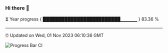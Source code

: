 ### Hi there 👋

⏳ Year progress { █████████████████████████▁▁▁▁▁ } 83.36 %

---

⏰ Updated on Wed, 01 Nov 2023 06:10:36 GMT

![Progress Bar CI](https://github.com/Shyam-Makwana/GitHub-Actions-Demo/workflows/Progress%20Bar%20CI/badge.svg)
